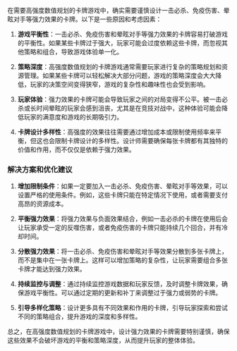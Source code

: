 

在需要高强度数值规划的卡牌游戏中，确实需要谨慎设计一击必杀、免疫伤害、晕眩对手等强力效果的卡牌。以下是一些原因和考虑因素：

1. **游戏平衡性**：一击必杀、免疫伤害和晕眩对手等强力效果的卡牌容易打破游戏的平衡性。如果某些卡牌过于强大，玩家可能会过度依赖这些卡牌，而忽视其他策略和组合，导致游戏体验单一化。

2. **策略深度**：高强度数值规划的卡牌游戏通常需要玩家进行复杂的策略规划和资源管理。如果某些卡牌可以轻松解决大部分问题，游戏的策略深度会大大降低，玩家的决策空间变得狭窄，游戏的复杂性和趣味性也会受到影响。

3. **玩家体验**：强力效果的卡牌可能会导致玩家之间的对局变得不公平。被一击必杀或长时间晕眩的玩家会感到沮丧，尤其是在竞技对战中，这种体验可能会降低玩家的满意度和游戏的长期吸引力。

4. **卡牌设计多样性**：高强度的效果往往需要通过增加成本或限制使用频率来平衡，但这也会限制卡牌设计的多样性。设计师需要确保每张卡牌都有其独特的价值和作用，而不仅仅是依赖于强力效果。

### 解决方案和优化建议

1. **增加限制条件**：如果一定要加入一击必杀、免疫伤害、晕眩对手等效果，可以设置严格的使用条件。例如，这些卡牌只能在特定情况下使用，或者需要支付高昂的资源成本。

2. **平衡强力效果**：将强力效果与负面效果结合，例如一击必杀的卡牌在使用后会让玩家承受一定的反噬伤害，或者免疫伤害的卡牌只能持续几个回合，并有冷却时间。

3. **分散强力效果**：将一击必杀、免疫伤害和晕眩对手等效果分散到多张卡牌上，而不是集中在一张卡牌上。这样可以增加策略的复杂性，让玩家需要组合多张卡牌才能达到强力效果。

4. **持续监控与调整**：通过持续监控游戏数据和玩家反馈，及时调整卡牌效果，确保游戏平衡性。可以通过定期的更新和补丁来调整过于强力或弱势的卡牌。

5. **引导多样化策略**：设计更多具有不同效果和作用的卡牌，引导玩家探索和尝试不同的策略组合，提升游戏的深度和多样性。

总之，在高强度数值规划的卡牌游戏中，设计强力效果的卡牌需要特别谨慎，确保这些效果不会破坏游戏的平衡和策略深度，从而提升玩家的整体体验。
